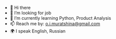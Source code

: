 - 👋 Hi there
- 🔭 I’m looking for job
- 📝 I’m currently learning Python, Product Analysis
- 📫 Reach me by: o.i.muratshina@gmail.com
- 🌍 I speak English, Russian

<!---
OlgaMuratshina/OlgaMuratshina is a ✨ special ✨ repository because its `README.md` (this file) appears on your GitHub profile.
You can click the Preview link to take a look at your changes.
--->
